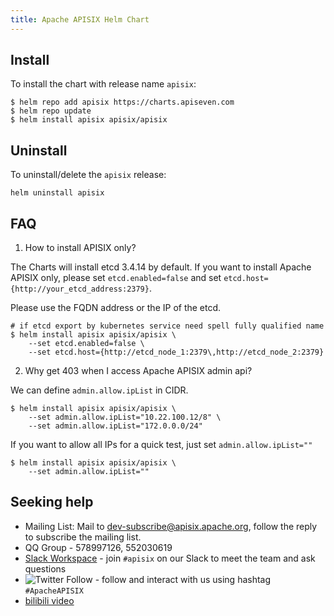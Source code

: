 ```yaml
---
title: Apache APISIX Helm Chart
---
```


<!--
#
# Licensed to the Apache Software Foundation (ASF) under one or more
# contributor license agreements.  See the NOTICE file distributed with
# this work for additional information regarding copyright ownership.
# The ASF licenses this file to You under the Apache License, Version 2.0
# (the "License"); you may not use this file except in compliance with
# the License.  You may obtain a copy of the License at
#
#     http://www.apache.org/licenses/LICENSE-2.0
#
# Unless required by applicable law or agreed to in writing, software
# distributed under the License is distributed on an "AS IS" BASIS,
# WITHOUT WARRANTIES OR CONDITIONS OF ANY KIND, either express or implied.
# See the License for the specific language governing permissions and
# limitations under the License.
#
-->

## Install

To install the chart with release name `apisix`:

```shell
$ helm repo add apisix https://charts.apiseven.com
$ helm repo update
$ helm install apisix apisix/apisix
```

## Uninstall

To uninstall/delete the `apisix` release:

```shell
helm uninstall apisix
```

## FAQ

1. How to install APISIX only?

The Charts will install etcd 3.4.14 by default. If you want to install Apache APISIX only, please set `etcd.enabled=false` and set `etcd.host={http://your_etcd_address:2379}`.

Please use the FQDN address or the IP of the etcd.

```shell
# if etcd export by kubernetes service need spell fully qualified name
$ helm install apisix apisix/apisix \
    --set etcd.enabled=false \
    --set etcd.host={http://etcd_node_1:2379\,http://etcd_node_2:2379}
```

2. Why get 403 when I access Apache APISIX admin api?

We can define `admin.allow.ipList` in CIDR.

```shell
$ helm install apisix apisix/apisix \
    --set admin.allow.ipList="10.22.100.12/8" \
    --set admin.allow.ipList="172.0.0.0/24"
```

If you want to allow all IPs for a quick test, just set `admin.allow.ipList=""`

```shell
$ helm install apisix apisix/apisix \
    --set admin.allow.ipList=""
```

## Seeking help

- Mailing List: Mail to dev-subscribe@apisix.apache.org, follow the reply to subscribe the mailing list.
- QQ Group - 578997126, 552030619
- [Slack Workspace](http://s.apache.org/slack-invite) - join `#apisix` on our Slack to meet the team and ask questions
- ![Twitter Follow](https://img.shields.io/twitter/follow/ApacheAPISIX?style=social) - follow and interact with us using hashtag `#ApacheAPISIX`
- [bilibili video](https://space.bilibili.com/551921247)
